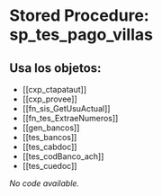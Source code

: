 # Stored Procedure: sp_tes_pago_villas

## Usa los objetos:
- [[cxp_ctapataut]]
- [[cxp_provee]]
- [[fn_sis_GetUsuActual]]
- [[fn_tes_ExtraeNumeros]]
- [[gen_bancos]]
- [[tes_bancos]]
- [[tes_cabdoc]]
- [[tes_codBanco_ach]]
- [[tes_cuedoc]]

*No code available.*
